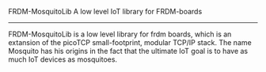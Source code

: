 FRDM-MosquitoLib
A low level IoT library for FRDM-boards

---------------

FRDM-MosquitoLib is a low level library for frdm boards, which is an extansion of the picoTCP small-footprint, modular TCP/IP stack. The name Mosquito has his origins in the fact that the ultimate IoT goal is to have as much IoT devices as mosquitoes.
